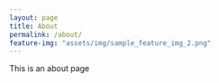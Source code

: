 ```yaml
---
layout: page
title: About
permalink: /about/
feature-img: "assets/img/sample_feature_img_2.png"
---
```


This is an about page
